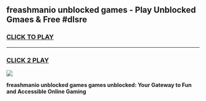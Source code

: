 
## freashmanio unblocked games - Play Unblocked Gmaes & Free #dlsre
<h3>
<a href="https://premium.freeplayer.one?title=freashmanio_unblocked_games&ref=03M">CLICK TO PLAY</a></h3>
<hr>

<h3>
<a href="https://premium.freeplayer.one?title=freashmanio_unblocked_games&ref=03M">CLICK 2 PLAY</a>
  
</h3>

<a href="https://premium.freeplayer.one?title=freashmanio_unblocked_games&ref=03M"><img src="https://clearcache.store/games.png"></a>


**freashmanio unblocked games games unblocked: Your Gateway to Fun and Accessible Online Gaming**
